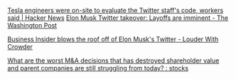 
[Tesla engineers were on-site to evaluate the Twitter staff's code, workers said | Hacker News](https://news.ycombinator.com/item?id=33387722)
[Elon Musk Twitter takeover: Layoffs are imminent - The Washington Post](https://www.washingtonpost.com/technology/2022/10/29/elon-musk-twitter-takeover/)

[Business Insider blows the roof off of Elon Musk's Twitter - Louder With Crowder](https://www.louderwithcrowder.com/elon-musk-weekly-updates)

[What are the worst M&A decisions that has destroyed shareholder value and parent companies are still struggling from today? : stocks](https://old.reddit.com/r/stocks/comments/13uebwu/what_are_the_worst_ma_decisions_that_has)
